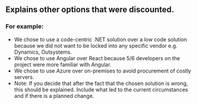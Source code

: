 ## Explains other options that were discounted.

### For example:

- We chose to use a code-centric .NET solution over a low code solution because we did not want to be locked into any specific vendor e.g. Dynamics, Outsystems.
- We chose to use Angular over React because 5/6 developers on the project were more familiar with Angular.
- We chose to use Azure over on-premises to avoid procurement of costly servers.
- Note: If you decide that after the fact that the chosen solution is wrong, this should be explained. Include what led to the current circumstances and if there is a planned change.
